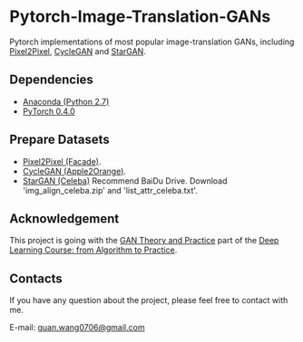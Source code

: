 # Pytorch-Image-Translation-GANs
Pytorch implementations of most popular image-translation GANs, including [Pixel2Pixel](https://arxiv.org/abs/1611.07004), [CycleGAN](https://arxiv.org/pdf/1703.10593.pdf) and [StarGAN](https://arxiv.org/pdf/1711.09020.pdf).

## Dependencies
* [Anaconda (Python 2.7)](https://www.anaconda.com/download/)
* [PyTorch 0.4.0](http://pytorch.org/)

## Prepare Datasets

* [Pixel2Pixel (Facade)](http://cmp.felk.cvut.cz/~tylecr1/facade/CMP_facade_DB_base.zip).
* [CycleGAN (Apple2Orange)](https://people.eecs.berkeley.edu/~taesung_park/CycleGAN/datasets/apple2orange.zip).
* [StarGAN (Celeba)](http://mmlab.ie.cuhk.edu.hk/projects/CelebA.html) Recommend BaiDu Drive. Download 'img_align_celeba.zip' and 'list_attr_celeba.txt'.


## Acknowledgement
This project is going with the [GAN Theory and Practice](https://study.163.com/course/courseLearn.htm?courseId=1006498024&share=2&shareId=400000000681046#/learn/live?lessonId=1054160393&courseId=1006498024) part of the [Deep Learning Course: from Algorithm to Practice](https://study.163.com/course/courseMain.htm?share=2&shareId=400000000681046&courseId=1006498024&_trace_c_p_k2_=d197343763ee421eae96c4cdb1b129cb).

## Contacts
If you have any question about the project, please feel free to contact with me.

E-mail: guan.wang0706@gmail.com
